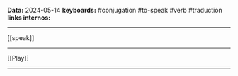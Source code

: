
**Data:** 2024-05-14
**keyboards:** #conjugation #to-speak #verb #traduction 
**links internos:** 
___
[[speak]]
___ 

[[Play]]
___

